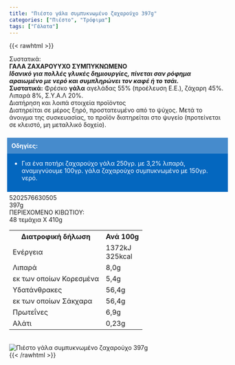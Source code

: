 ```yaml
---
title: "Πιέστο γάλα συμπυκνωμένο ζαχαρούχο 397g"
categories: ["Πιέστο", "Τρόφιμα"]
tags: ["Γάλατα"]
---
```

{{< rawhtml >}}

<div class="sload400"><div class="product"><div id="sistatika">Συστατικά:</div><div class="alltext"><strong>ΓΑΛΑ ΖΑΧΑΡΟΥΥΧΟ ΣΥΜΠΥΚΝΩΜΕΝΟ</strong><br><em><strong>Ιδανικό για πολλές γλυκές δημιουργίες, πίνεται σαν ρόφημα αραιωμένο με νερό και συμπληρώνει τον καφέ ή το τσάι.</strong></em><br><strong>Συστατικά:</strong> Φρέσκο <strong>γάλα</strong> αγελάδας 55% (προέλευση Ε.Ε.), ζάχαρη 45%. Λιπαρά 8%, Σ.Υ.Α.Λ 20%.</div><div id="loipa">Διατήρηση και λοιπά στοιχεία προϊόντος</div><div class="alltext">Διατηρείται σε μέρος ξηρό, προστατευμένο από το ψύχος. Μετά το άνοιγμα της συσκευασίας, το προϊόν διατηρείται στο ψυγείο (προτείνεται σε κλειστό, μη μεταλλικό δοχείο).<br><br><div style="background:#0467bf;padding:10px;margin:5px -5px"><div style="color:#fff;background:#468bcc;padding:10px;margin:-10px -10px 10px -10px"><strong>Οδηγίες:</strong></div><ul style="color:#fff"><li>Για ένα ποτήρι ζαχαρούχο γάλα 250γρ. με 3,2% λιπαρά, αναμιγνύουμε 100γρ. γάλα ζαχαρούχο συμπυκνωμένο με 150γρ. νερό.</li></ul></div></div><div id="barcode"><div id="barimage1"></div><span id="bartext">5202576630505</span></div><div id="varos"><div id="varosimage1"></div><span id="varostext">397g</span></div><div id="kivotio">ΠΕΡΙΕΧΟΜΕΝΟ ΚΙΒΩΤΙΟΥ:<br>48 τεμάχια Χ 410g</div><div class="tabout"><table id="diatable"><tbody><tr><th>Διατροφική δήλωση</th><th>Ανά 100g</th></tr><tr><td class="texr2">Ενέργεια</td><td class="texr">1372kJ<br>325kcal</td></tr><tr><td class="texr2">Λιπαρά</td><td class="texr">8,0g</td></tr><tr><td class="gray">εκ των οποίων Κορεσµένα</td><td class="gray2">5,4g</td></tr><tr><td class="texr2">Yδατάνθρακες</td><td class="texr">56,4g</td></tr><tr><td class="gray">εκ των οποίων Σάκχαρα</td><td class="gray2">56,4g</td></tr><tr><td class="texr2">Πρωτεΐνες</td><td class="texr">6,9g</td></tr><tr><td class="texr2">Αλάτι</td><td class="texr">0,23g</td></tr></tbody></table></div><br><div class="pimg"><img alt="Πιέστο γάλα συμπυκνωμένο ζαχαρούχο 397g" title="Πιέστο γάλα συμπυκνωμένο ζαχαρούχο 397g" src="/media/images/piesto-gala-sympyknwmeno-zaxarouxo-397g.jpg"></div></div></div>
{{< /rawhtml >}}


